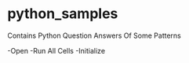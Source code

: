 # python_samples
Contains Python Question Answers Of Some Patterns 

-Open 
-Run All Cells
-Initialize
